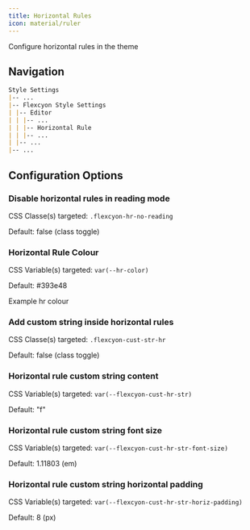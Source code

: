 ```yaml
---
title: Horizontal Rules
icon: material/ruler
---
```


Configure horizontal rules in the theme

## Navigation

```md
Style Settings
|-- ...
|-- Flexcyon Style Settings
| |-- Editor
| | |-- ...
| | |-- Horizontal Rule
| | |-- ...
| |-- ...
|-- ...
```

## Configuration Options

### Disable horizontal rules in reading mode

CSS Classe(s) targeted: `.flexcyon-hr-no-reading`

Default: false (class toggle)

### Horizontal Rule Colour

CSS Variable(s) targeted: `var(--hr-color)`

Default: #393e48

<span color="#393e48">Example hr colour</span>

### Add custom string inside horizontal rules

CSS Classe(s) targeted: `.flexcyon-cust-str-hr`

Default: false (class toggle)

### Horizontal rule custom string content

CSS Variable(s) targeted: `var(--flexcyon-cust-hr-str)`

Default: "f"

### Horizontal rule custom string font size

CSS Variable(s) targeted: `var(--flexcyon-cust-hr-str-font-size)`

Default: 1.11803 (em)

### Horizontal rule custom string horizontal padding

CSS Variable(s) targeted: `var(--flexcyon-cust-hr-str-horiz-padding)`

Default: 8 (px)
